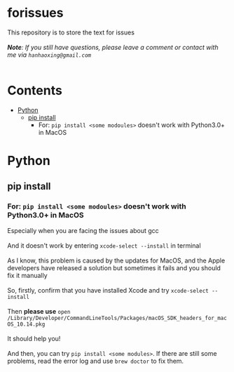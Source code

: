 forissues
=======
This repository is to store the text for issues  <br></br>
***Note**: If you still have questions, please leave a comment or contact with me via `hanhaoxing@gmail.com`*<br></br>

# Contents  
- [Python](#python)   
  - [pip install](#pip-install) 
    - For: `pip install <some modoules>` doesn't work with Python3.0+ in MacOS 

# Python

## pip install
### For: `pip install <some modoules>` doesn't work with Python3.0+ in MacOS   

Especially when you are facing the issues about gcc<br></br>
And it doesn't work by entering `xcode-select --install` in terminal<br></br>
As I know, this problem is caused by the updates for MacOS, and the Apple developers have released a solution but sometimes it fails and you should fix it manually<br></br>
So, firstly, confirm that you have installed Xcode and try `xcode-select --install`  <br></br>
Then **please use** `open /Library/Developer/CommandLineTools/Packages/macOS_SDK_headers_for_macOS_10.14.pkg`  <br></br>
It should help you!<br></br>
And then, you can try `pip install <some modules>`. If there are still some problems, read the error log and use `brew doctor` to fix them.
